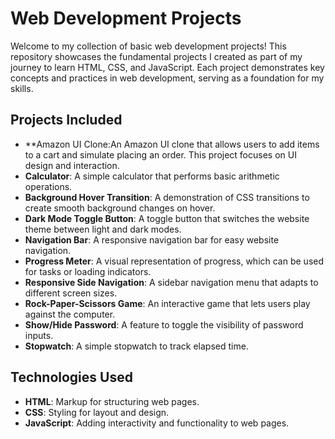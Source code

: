# Web Development Projects

Welcome to my collection of basic web development projects! This repository showcases the fundamental projects I created as part of my journey to learn HTML, CSS, and JavaScript. Each project demonstrates key concepts and practices in web development, serving as a foundation for my skills.

## Projects Included
- **Amazon UI Clone:An Amazon UI clone that allows users to add items to a cart and simulate placing an order. This project focuses on UI design and interaction.
- **Calculator**: A simple calculator that performs basic arithmetic operations.
- **Background Hover Transition**: A demonstration of CSS transitions to create smooth background changes on hover.
- **Dark Mode Toggle Button**: A toggle button that switches the website theme between light and dark modes.
- **Navigation Bar**: A responsive navigation bar for easy website navigation.
- **Progress Meter**: A visual representation of progress, which can be used for tasks or loading indicators.
- **Responsive Side Navigation**: A sidebar navigation menu that adapts to different screen sizes.
- **Rock-Paper-Scissors Game**: An interactive game that lets users play against the computer.
- **Show/Hide Password**: A feature to toggle the visibility of password inputs.
- **Stopwatch**: A simple stopwatch to track elapsed time.

## Technologies Used

- **HTML**: Markup for structuring web pages.
- **CSS**: Styling for layout and design.
- **JavaScript**: Adding interactivity and functionality to web pages.

